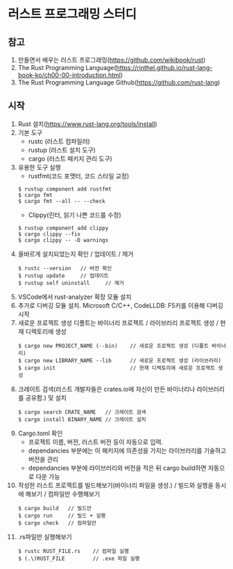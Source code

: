 # 러스트 프로그래밍 스터디

## 참고
01. 만들면서 배우는 러스트 프로그래밍(https://github.com/wikibook/rust)
02. The Rust Programming Language(https://rinthel.github.io/rust-lang-book-ko/ch00-00-introduction.html)
03. The Rust Programming Language Github(https://github.com/rust-lang)

## 시작
01. Rust 설치(https://www.rust-lang.org/tools/install)
02. 기본 도구
    - rustc (러스트 컴파일러)
    - rustup (러스트 설치 도구)
    - cargo (러스트 패키지 관리 도구)
03. 유용한 도구 실행
    - rustfmt(코드 포맷터, 코드 스타일 교정)
    ```
    $ rustup component add rustfmt
    $ cargo fmt
    $ cargo fmt --all -- --check
    ```
    - Clippy(린터, 읽기 나쁜 코드를 수정)
    ```
    $ rustup component add clippy
    $ cargo clippy --fix
    $ cargo clippy -- -D warnings
    ```
03. 올바르게 설치되었는지 확인 / 업데이트 / 제거
    ```
    $ rustc --version   // 버전 확인
    $ rustup update     // 업데이트
    $ rustup self uninstall     // 제거
    ```
04. VSCode에서 rust-analyzer 확장 모듈 설치
05. 추가로 디버깅 모듈 설치. Microsoft C/C++, CodeLLDB: F5키를 이용해 디버깅 시작
06. 새로운 프로젝트 생성 디폴트는 바이너리 프로젝트 / 라이브러리 프로젝트 생성 / 현재 디렉토리에 생성
    ```
    $ cargo new PROJECT_NAME (--bin)    // 새로운 프로젝트 생성 (디폴트 바이너리)
    $ cargo new LIBRARY_NAME --lib      // 새로운 프로젝트 생성 (라이브러리)
    $ cargo init                        // 현재 디렉토리에 새로운 프로젝트 생성
    ```
07. 크레이트 검색(러스트 개발자들은 crates.io에 자신이 만든 바이너리나 라이브러리를 공유함.) 및 설치
    ```
    $ cargo search CRATE_NAME   // 크레이트 검색
    $ cargo install BINARY_NAME // 크레이트 설치
    ```
08. Cargo.toml 확인
    - 프로젝트 이름, 버전, 러스트 버전 등이 자동으로 입력.
    - dependancies 부분에는 이 패키지에 의존성을 가지는 라이브러리를 기술하고 버전을 관리
    - dependancies 부분에 라이브러리와 버전을 적은 뒤 cargo build하면 자동으로 다운 가능
09. 작성한 러스트 프로젝트를 빌드해보기(바이너리 파일을 생성.) / 빌드와 실행을 동시에 해보기 / 컴파일만 수행해보기
    ```
    $ cargo build   // 빌드만
    $ cargo run     // 빌드 + 실행
    $ cargo check   // 컴파일만
    ```
10. .rs파일만 실행해보기
    ```
    $ rustc RUST_FILE.rs    // 컴파일 실행
    $ (.\)RUST_FILE         // .exe 파일 실행
    ```